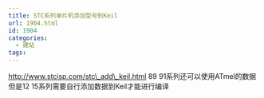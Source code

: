 ```yaml
---
title: STC系列单片机添加型号到Keil
url: 1904.html
id: 1904
categories:
  - 建站
tags:
---
```


http://www.stcisp.com/stc\_add\_keil.html 89 91系列还可以使用ATmel的数据 但是12 15系列需要自行添加数据到Keil才能进行编译